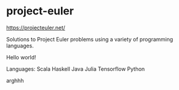# project-euler
https://projecteuler.net/

Solutions to Project Euler problems using a variety of programming languages.

Hello world!

Languages:
Scala
Haskell
Java
Julia
Tensorflow
Python

arghhh
